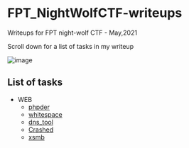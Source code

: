 # FPT_NightWolfCTF-writeups
Writeups for FPT night-wolf CTF - May,2021

Scroll down for a list of tasks in my writeup

![image](https://user-images.githubusercontent.com/80664686/117575916-fd761e80-b10d-11eb-8c00-61af6c5b030b.png)

## List of tasks
+ WEB
  + [phpder](phpder.md)
  + [whitespace](whitespace.md)
  + [dns_tool]()
  + [Crashed]()
  + [xsmb]()
